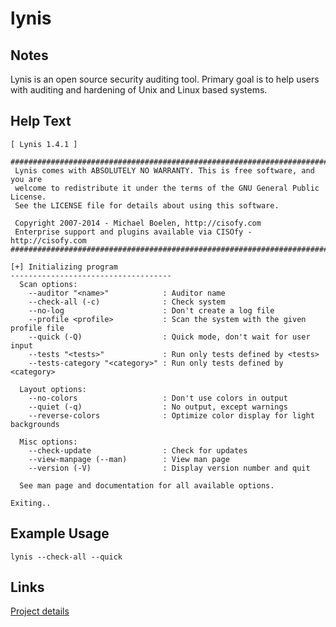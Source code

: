 # lynis

Notes
-------
Lynis is an open source security auditing tool. Primary goal is to help users with auditing and hardening of Unix and Linux based systems.

Help Text
-------
```
[ Lynis 1.4.1 ]

################################################################################
 Lynis comes with ABSOLUTELY NO WARRANTY. This is free software, and you are
 welcome to redistribute it under the terms of the GNU General Public License.
 See the LICENSE file for details about using this software.

 Copyright 2007-2014 - Michael Boelen, http://cisofy.com
 Enterprise support and plugins available via CISOfy - http://cisofy.com
################################################################################

[+] Initializing program
------------------------------------
  Scan options:
    --auditor "<name>"            : Auditor name
    --check-all (-c)              : Check system
    --no-log                      : Don't create a log file
    --profile <profile>           : Scan the system with the given profile file
    --quick (-Q)                  : Quick mode, don't wait for user input
    --tests "<tests>"             : Run only tests defined by <tests>
    --tests-category "<category>" : Run only tests defined by <category>

  Layout options:
    --no-colors                   : Don't use colors in output
    --quiet (-q)                  : No output, except warnings
    --reverse-colors              : Optimize color display for light backgrounds

  Misc options:
    --check-update                : Check for updates
    --view-manpage (--man)        : View man page
    --version (-V)                : Display version number and quit

  See man page and documentation for all available options.

Exiting..

```

Example Usage
-------
`
lynis --check-all --quick
`

Links
-------
[Project details](http://cisofy.com/lynis/)


